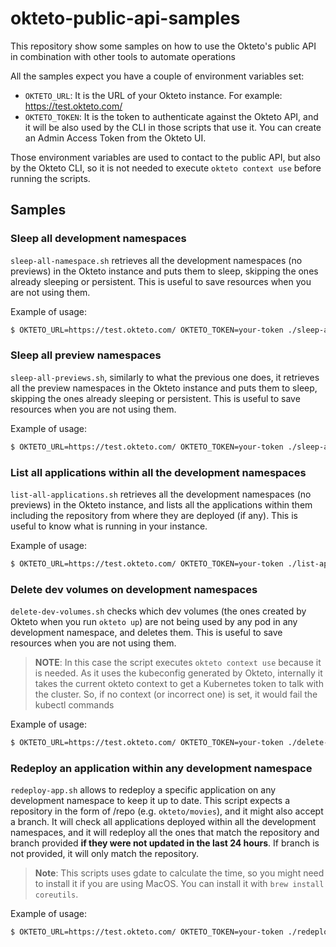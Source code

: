 # okteto-public-api-samples
This repository show some samples on how to use the Okteto's public API in combination with other tools to automate operations

All the samples expect you have a couple of environment variables set:
* `OKTETO_URL`: It is the URL of your Okteto instance. For example: https://test.okteto.com/
* `OKTETO_TOKEN`: It is the token to authenticate against the Okteto API, and it will be also used by the CLI in those scripts that use it. You can create an Admin Access Token from the Okteto UI.

Those environment variables are used to contact to the public API, but also by the Okteto CLI, so it is not needed to execute `okteto context use` before running the scripts.

## Samples

### Sleep all development namespaces

`sleep-all-namespace.sh` retrieves all the development namespaces (no previews) in the Okteto instance and puts them to sleep, skipping the ones already sleeping or persistent. This is useful to save resources when you are not using them.

Example of usage:

```bash
$ OKTETO_URL=https://test.okteto.com/ OKTETO_TOKEN=your-token ./sleep-all-namespace.sh
```

### Sleep all preview namespaces

`sleep-all-previews.sh`, similarly to what the previous one does, it retrieves all the preview namespaces in the Okteto instance and puts them to sleep, skipping the ones already sleeping or persistent. This is useful to save resources when you are not using them.

Example of usage:

```bash
$ OKTETO_URL=https://test.okteto.com/ OKTETO_TOKEN=your-token ./sleep-all-previews.sh
```

### List all applications within all the development namespaces

`list-all-applications.sh` retrieves all the development namespaces (no previews) in the Okteto instance, and lists all the applications within them including the repository from where they are deployed (if any). This is useful to know what is running in your instance.

Example of usage:

```bash
$ OKTETO_URL=https://test.okteto.com/ OKTETO_TOKEN=your-token ./list-applications-within-envs.sh
```

### Delete dev volumes on development namespaces

`delete-dev-volumes.sh` checks which dev volumes (the ones created by Okteto when you run `okteto up`) are not being used by any pod in any development namespace, and deletes them. This is useful to save resources when you are not using them.

> **NOTE**: In this case the script executes `okteto context use` because it is needed. As it uses the kubeconfig generated by Okteto, internally it takes the current okteto context to get a Kubernetes token to talk with the cluster. So, if no context (or incorrect one) is set, it would fail the kubectl commands

Example of usage:

```bash
$ OKTETO_URL=https://test.okteto.com/ OKTETO_TOKEN=your-token ./delete-dev-volumes.sh
```

### Redeploy an application within any development namespace

`redeploy-app.sh` allows to redeploy a specific application on any development namespace to keep it up to date. This script expects a repository in the form of <owner>/repo (e.g. `okteto/movies`), and it might also accept a branch. 
It will check all applications deployed within all the development namespaces, and it will redeploy all the ones that match the repository and branch provided **if they were not updated in the last 24 hours**. If branch is not provided, it will only match the repository.

> **Note**: This scripts uses gdate to calculate the time, so you might need to install it if you are using MacOS. You can install it with `brew install coreutils`.

Example of usage:

```bash
$ OKTETO_URL=https://test.okteto.com/ OKTETO_TOKEN=your-token ./redeploy-app.sh okteto/movies
```